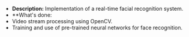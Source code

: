 - **Description:** Implementation of a real-time facial recognition system.  
- **What's done:  
- Video stream processing using OpenCV.  
- Training and use of pre-trained neural networks for face recognition.
